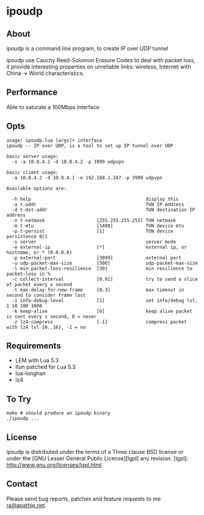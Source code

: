 ipoudp
============


About
-----
ipoudp is a command line program, to create IP over UDP tunnel

ipoudp use Cauchy Reed-Solomon Erasure Codes to deal with packet loss,
it provide interesting properties on unreliable links: wireless, Internet with China -> World characteristics.

Performance
-----------

Able to saturate a 100Mbps interface

Opts
----

    usage: ipoudp.lua [args]+ interface
    ipoudp -- IP over UDP, is a tool to set up IP tunnel over UDP
    
    basic server usage:
      -s -a 10.8.4.1 -d 10.8.4.2 -p 3999 udpvpn
    
    basic client usage:
      -a 10.8.4.2 -d 10.8.4.1 -e 192.168.1.247 -p 3999 udpvpn
    
    Available options are:
    
      -h help                                          display this
      -a t-addr                                        TUN IP Address
      -d t-dst-addr                                    TUN destination IP address
      -n t-netmask                   [255.255.255.255] TUN netmask
      -m t-mtu                       [1400]            TUN device mtu
      -p t-persist                   [1]               TUN device persistence 0|1
      -s server                                        server mode
      -e external-ip                 [*]               external ip, or hostname, or * (0.0.0.0)
      -p external-port               [3999]            external port
      -u udp-packet-max-size         [500]             udp-packet-max-size
      -l min-packet-loss-resilience  [30]              min resilience to packet-loss in %
      -c collect-interval            [0.01]            try to send a slice of packet every x second
      -t max-delay-for-new-frame     [0.3]             max timeout in second to consider frame lost
      -i info-debug-level            [1]               set info/debug lvl, 1 10 100 1000
      -k keep-alive                  [0]               keep alive packet is sent every x second, 0 = never
      -z lz4-compress                [-1]              compress packet with lz4 lvl {0..16}, -1 = no

Requirements
------------

  * LEM with Lua 5.3
  * ltun patched for Lua 5.3
  * lua-longhair 
  * lz4 

To Try
-----
    make # should produce an ipoudp binary
    ./ipoudp ...


License
-------

ipoudp is distributed under the terms of a Three clause BSD license or under the [GNU Lesser General Public License][lgpl] any revision.
[lgpl]: http://www.gnu.org/licenses/lgpl.html

Contact
-------

Please send bug reports, patches and feature requests to me ra@apathie.net.
